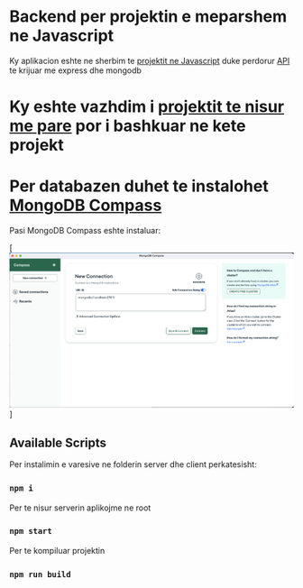 # Backend per projektin e meparshem ne Javascript

Ky aplikacion eshte ne sherbim te [projektit ne Javascript](https://github.com/arionkosturi/JavascriptProject) duke perdorur [API](https://github.com/arionkosturi/api-v2) te krijuar me express dhe mongodb

# Ky eshte vazhdim i [projektit te nisur me pare](https://github.com/arionkosturi/react-project) por i bashkuar ne kete projekt

# Per databazen duhet te instalohet [MongoDB Compass](https://www.mongodb.com/try/download/compass)

Pasi MongoDB Compass eshte instaluar:

[![First Step](/dummy_data/step1.png)]

## Available Scripts

Per instalimin e varesive ne folderin server dhe client perkatesisht:

### `npm i`

Per te nisur serverin aplikojme ne root

### `npm start`

Per te kompiluar projektin

### `npm run build`
